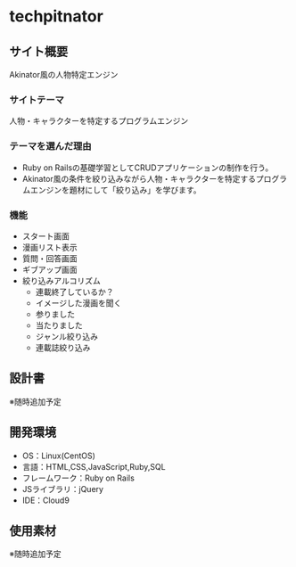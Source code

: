 # techpitnator

## サイト概要
Akinator風の人物特定エンジン

### サイトテーマ
人物・キャラクターを特定するプログラムエンジン

### テーマを選んだ理由
- Ruby on Railsの基礎学習としてCRUDアプリケーションの制作を行う。
- Akinator風の条件を絞り込みながら人物・キャラクターを特定するプログラムエンジンを題材にして「絞り込み」を学びます。

### 機能
- スタート画面
- 漫画リスト表示
- 質問・回答画面
- ギブアップ画面
- 絞り込みアルコリズム
    - 連載終了しているか？
    - イメージした漫画を聞く
    - 参りました
    - 当たりました
    - ジャンル絞り込み
    - 連載誌絞り込み

## 設計書
※随時追加予定

## 開発環境
- OS：Linux(CentOS)
- 言語：HTML,CSS,JavaScript,Ruby,SQL
- フレームワーク：Ruby on Rails
- JSライブラリ：jQuery
- IDE：Cloud9

## 使用素材
※随時追加予定